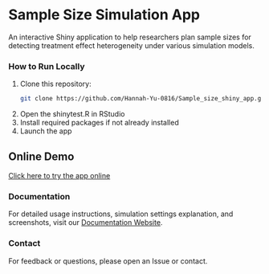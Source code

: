# Sample Size Simulation App

An interactive Shiny application to help researchers plan sample sizes for detecting treatment effect heterogeneity under various simulation models.

### How to Run Locally

1. Clone this repository:
   ```bash
   git clone https://github.com/Hannah-Yu-0816/Sample_size_shiny_app.git
   ```
2. Open the shinytest.R in RStudio
3. Install required packages if not already installed
4. Launch the app 

## Online Demo

[Click here to try the app online](https://hannahyu354.shinyapps.io/shinyapp/)

### Documentation

For detailed usage instructions, simulation settings explanation, and screenshots, visit our [Documentation Website](https://github.com/Hannah-Yu-0816/Sample_size_shiny_app/blob/main/docs/index.md).

### Contact

For feedback or questions, please open an Issue or contact.


